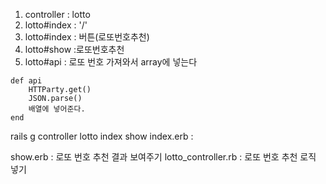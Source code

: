 1. controller : lotto
2. lotto#index : '/'
3. lotto#index : 버튼(로또번호추천)
4. lotto#show :로또번호추천
5. lotto#api : 로또 번호 가져와서 array에 넣는다
```
def api
    HTTParty.get()
    JSON.parse()
    배열에 넣어준다.
end
```

rails g controller lotto index show
index.erb : <form></from>
show.erb : 로또 번호 추천 결과 보여주기
lotto_controller.rb : 로또 번호 추천 로직 넣기
